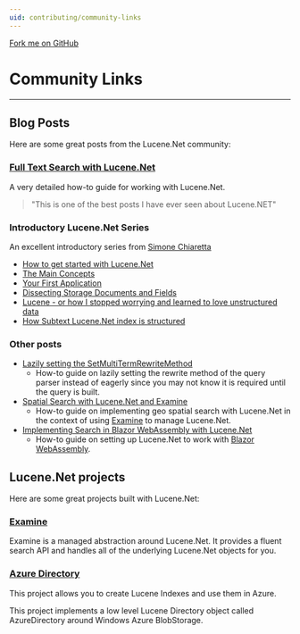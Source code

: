 ```yaml
---
uid: contributing/community-links
---
```


<span id="forkongithub"><a href="https://github.com/apache/lucenenet">Fork me on GitHub</a></span>

# Community Links

---

## Blog Posts

Here are some great posts from the Lucene.Net community:

### [Full Text Search with Lucene.Net](https://www.elbisch.ch/2019/05/31/full-text-search-for-database-entities-with-lucene-net/)

A very detailed how-to guide for working with Lucene.Net.

> "This is one of the best posts I have ever seen about Lucene.NET"

### Introductory Lucene.Net Series

An excellent introductory series from [Simone Chiaretta](http://codeclimber.net.nz/)

- [How to get started with Lucene.Net](http://codeclimber.net.nz/archive/2009/08/27/how-to-get-started-with-lucene.net.aspx)
- [The Main Concepts](http://codeclimber.net.nz/archive/2009/08/31/lucene.net-the-main-concepts.aspx)
- [Your First Application](http://codeclimber.net.nz/archive/2009/09/02/lucene.net-your-first-application.aspx)
- [Dissecting Storage Documents and Fields](http://codeclimber.net.nz/archive/2009/09/04/dissecting-lucene.net-storage-documents-and-fields.aspx)
- [Lucene - or how I stopped worrying and learned to love unstructured data](http://codeclimber.net.nz/archive/2009/09/08/lucene-or-how-i-stopped-worrying-and-learned-to.aspx)
- [How Subtext Lucene.Net index is structured](http://codeclimber.net.nz/archive/2009/09/10/how-subtext-lucene.net-index-is-structured.aspx)

### Other posts

- [Lazily setting the SetMultiTermRewriteMethod](https://shazwazza.com/post/how-to-set-rewrite-method-on-queries-lazily-in-lucene/)
  - How-to guide on lazily setting the rewrite method of the query parser instead of eagerly since you may not know it is required until the query is built.
- [Spatial Search with Lucene.Net and Examine](https://shazwazza.com/post/spatial-search-with-examine-and-lucene/)
  - How-to guide on implementing geo spatial search with Lucene.Net in the context of using [Examine](https://github.com/shazwazza/examine) to manage Lucene.Net.
- [Implementing Search in Blazor WebAssembly with Lucene.Net](https://www.aaron-powell.com/posts/2019-11-29-implementing-search-in-blazor-webassembly-with-lucenenet/)
  - How-to guide on setting up Lucene.Net to work with [Blazor WebAssembly](https://docs.microsoft.com/en-gb/aspnet/core/blazor/?view=aspnetcore-3.0&WT.mc_id=aaronpowell-blog-aapowell#blazor-webassembly).

## Lucene.Net projects

Here are some great projects built with Lucene.Net:

### [Examine](https://github.com/shazwazza/examine)

Examine is a managed abstraction around Lucene.Net. It provides a fluent search API and handles all of the underlying Lucene.Net objects for you.

### [Azure Directory](https://github.com/azure-contrib/AzureDirectory)

This project allows you to create Lucene Indexes and use them in Azure.

This project implements a low level Lucene Directory object called AzureDirectory around Windows Azure BlobStorage.
